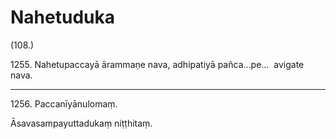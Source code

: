 # Nahetuduka

(108.)

1255\. Nahetupaccayā ārammaṇe nava, adhipatiyā pañca…pe…  avigate nava.

---

1256\. Paccanīyānulomaṃ.

Āsavasampayuttadukaṃ niṭṭhitaṃ.
